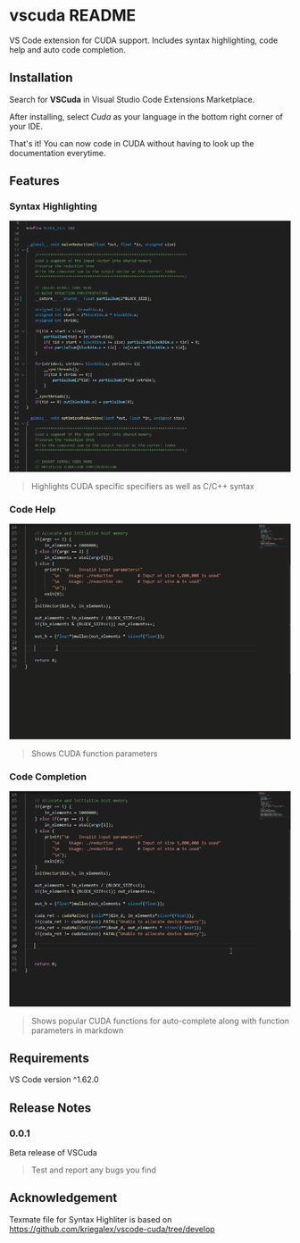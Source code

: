 # vscuda README

VS Code extension for CUDA support. Includes syntax highlighting, code help and auto code completion.  

## Installation 

Search for __VSCuda__ in Visual Studio Code Extensions Marketplace. 

After installing, select _Cuda_ as your language in the bottom right corner of your IDE. 

That's it! You can now code in CUDA without having to look up the documentation everytime. 

## Features

### Syntax Highlighting

![Syntax Highlighting](./gifs/syntax_highlight.PNG)

> Highlights CUDA specific specifiers as well as C/C++ syntax


### Code Help

![Code Help](./gifs/code-help.gif)

> Shows CUDA function parameters 

### Code Completion

![Code Completion](./gifs/code-completion.gif)

> Shows popular CUDA functions for auto-complete along with function parameters in markdown

## Requirements

VS Code version ^1.62.0


## Release Notes

### 0.0.1

Beta release of VSCuda 
> Test and report any bugs you find

## Acknowledgement 

Texmate file for Syntax Highliter is based on https://github.com/kriegalex/vscode-cuda/tree/develop

